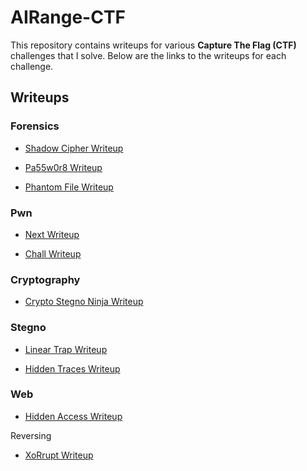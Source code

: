 # AIRange-CTF

This repository contains writeups for various **Capture The Flag (CTF)** challenges that I solve. Below are the links to the writeups for each challenge.

## Writeups

### Forensics
- [Shadow Cipher Writeup](Forensics/Shadow%20Cipher/Writeup.md)

- [Pa55w0r8 Writeup](Forensics/Pa55w0r8/Writeup.md)

- [Phantom File Writeup](Forensics/Phantom%20File/Writeup.md)

### Pwn
- [Next Writeup](Pwn/Next/Writeup.md)

- [Chall Writeup](Pwn/Chall/Writeup.md)

### Cryptography
 - [Crypto Stegno Ninja Writeup](Crypto/Crypto%20Stego%20Ninja/Writeup.md) 

### Stegno
- [Linear Trap Writeup](Stegno/Linear%20Trap/Writeup.md)

- [Hidden Traces Writeup](Stegno/Hidden%20Traces/Writeup.md)

### Web 
- [Hidden Access Writeup](Web/Hidden%20Access/Writeup.md)

Reversing
- [XoRrupt Writeup](Rev/XoRrupt/Writeup.md)








